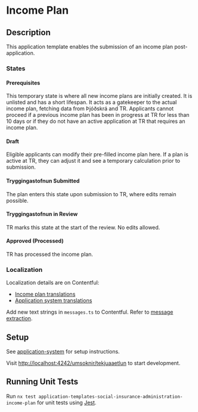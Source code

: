 # Income Plan

## Description

This application template enables the submission of an income plan post-application.

### States

#### Prerequisites

This temporary state is where all new income plans are initially created. It is unlisted and has a short lifespan. It acts as a gatekeeper to the actual income plan, fetching data from Þjóðskrá and TR. Applicants cannot proceed if a previous income plan has been in progress at TR for less than 10 days or if they do not have an active application at TR that requires an income plan.

#### Draft

Eligible applicants can modify their pre-filled income plan here. If a plan is active at TR, they can adjust it and see a temporary calculation prior to submission.

#### Tryggingastofnun Submitted

The plan enters this state upon submission to TR, where edits remain possible.

#### Tryggingastofnun in Review

TR marks this state at the start of the review. No edits allowed.

#### Approved (Processed)

TR has processed the income plan.

### Localization

Localization details are on Contentful:

- [Income plan translations](https://app.contentful.com/spaces/8k0h54kbe6bj/entries/ip.application)
- [Application system translations](https://app.contentful.com/spaces/8k0h54kbe6bj/entries/application.system)

Add new text strings in `messages.ts` to Contentful. Refer to [message extraction](../../../../localization/README.md#message-extraction).

## Setup

See [application-system](../../../../../apps/application-system/README.md) for setup instructions.

Visit [http://localhost:4242/umsoknir/tekjuaaetlun](http://localhost:4242/umsoknir/tekjuaaetlun) to start development.

## Running Unit Tests

Run `nx test application-templates-social-insurance-administration-income-plan` for unit tests using [Jest](https://jestjs.io).
